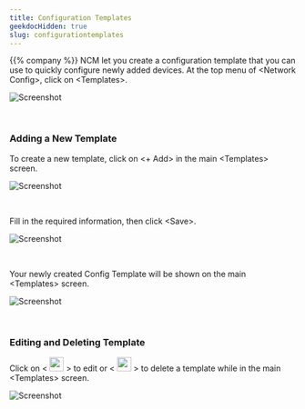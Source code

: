 ```yaml
---
title: Configuration Templates
geekdocHidden: true
slug: configurationtemplates
---
```


{{% company %}} NCM let you create a configuration template that you can use to quickly configure newly added devices. At the top menu of \<Network Config>, click on \<Templates>.

![Screenshot](/cloud_vista/ncm/images/LogicalMap_3.PNG)

&nbsp;

### Adding a New Template
To create a new template, click on <+ Add> in the main \<Templates> screen.

![Screenshot](/cloud_vista/ncm/images/LogicalMap_3.PNG)

&nbsp;

Fill in the required information, then click \<Save>. 

![Screenshot](/cloud_vista/ncm/images/LogicalMap_3.PNG)

&nbsp;

Your newly created Config Template will be shown on the main \<Templates> screen.

![Screenshot](/cloud_vista/ncm/images/LogicalMap_3.PNG)

&nbsp;

### Editing and Deleting Template
Click on < <img src="/cloud_vista/ncm/images/editicon2.png" width="25px"> > to edit or < <img src="/cloud_vista/ncm/images/deleteicon.png" width="25px"> > to delete a template while in the main \<Templates> screen.

![Screenshot](/cloud_vista/ncm/images/LogicalMap_3.PNG)

